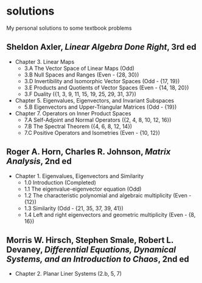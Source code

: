 # solutions
My personal solutions to some textbook problems

## Sheldon Axler, *Linear Algebra Done Right*, 3rd ed

* Chapter 3. Linear Maps
  * 3.A The Vector Space of Linear Maps (Odd)
  * 3.B Null Spaces and Ranges (Even - {28, 30})
  * 3.D Invertibility and Isomorphic Vector Spaces (Odd - {17, 19})
  * 3.E Products and Quotients of Vector Spaces (Even - {14, 18, 20})
  * 3.F Duality ({1, 3, 9, 11, 15, 19, 25, 29, 31, 37})
* Chapter 5. Eigenvalues, Eigenvectors, and Invariant Subspaces
  * 5.B Eigenvectors and Upper-Triangular Matrices (Odd - {19})
* Chapter 7. Operators on Inner Product Spaces
  * 7.A Self-Adjoint and Normal Operators ({2, 4, 8, 10, 12, 16})
  * 7.B The Spectral Theorem ({4, 6, 8, 12, 14})
  * 7.C Positive Operators and Isometries (Even - {10, 12})


## Roger A. Horn, Charles R. Johnson, *Matrix Analysis*, 2nd ed

* Chapter 1. Eigenvalues, Eigenvectors and Similarity
  * 1.0 Introduction (Completed)
  * 1.1 The eigenvalue-eigenvector equation (Odd)
  * 1.2 The characteristic polynomial and algebraic multiplicity (Even - {12})
  * 1.3 Similarity (Odd - {21, 35, 37, 39, 41})
  * 1.4 Left and right eigenvectors and geometric multiplicity (Even - {8, 16})

## Morris W. Hirsch, Stephen Smale, Robert L. Devaney, *Differential Equations, Dynamical Systems, and an Introduction to Chaos*, 2nd ed

* Chapter 2. Planar Liner Systems (2.b, 5, 7)
